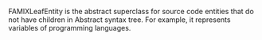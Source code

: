 FAMIXLeafEntity is the abstract superclass for source code entities that do not have children in Abstract syntax tree. For example, it represents variables of programming languages.

